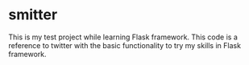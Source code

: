 # smitter
This is my test project while learning Flask framework.
This code is a reference to twitter with the basic functionality
to try my skills in Flask framework.
